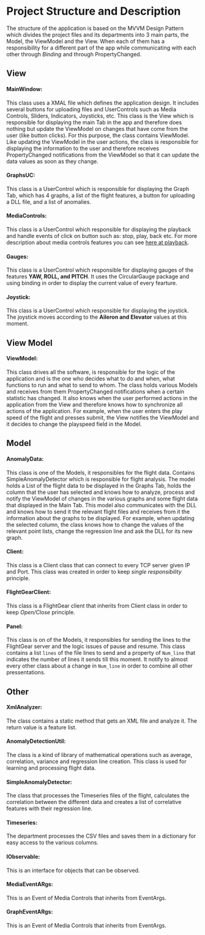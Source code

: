 # Project Structure and Description
The structure of the application is based on the MVVM Design Pattern which divides the project files and its departments into 3 main parts, the Model, the ViewModel and the View. When each of them has a responsibility for a different part of the app while communicating with each other through *Binding* and through PropertyChanged.

## View
#### MainWindow:
This class uses a XMAL file which defines the application design. It includes several buttons for uploading files and UserControls such as Media Controls, Sliders, Indicators, Joysticks, etc. This class is the View which is responsible for displaying the main Tab in the app and therefore does nothing but update the ViewModel on changes that have come from the user (like button clicks). For this purpose, the class contains ViewModel. Like updating the ViewModel in the user actions, the class is responsible for displaying the information to the user and therefore receives PropertyChanged notifications from the ViewModel so that it can update the data values as soon as they change.
#### GraphsUC:
This class is a UserControl which is responsible for displaying the Graph Tab, which has 4 graphs, a list of the flight features, a button for uploading a DLL file, and a list of anomalies.
#### MediaControls:
This class is a UserControl which responsible for displaying the playback and handle events of click on button such as: stop, play, back etc. For more description about media controls features you can see [here at playback](https://github.com/tomershay100/Flight-Inspection-App/blob/main/README.md#features).
#### Gauges:
This class is a UserControl which responsible for displaying gauges of the features **YAW, ROLL, and PITCH**. It uses the CircularGauge package and using binding in order to display the current value of every fearture.
#### Joystick:
This class is a UserControl which responsible for displaying the joystick. The joystick moves according to the **Aileron and Elevator** values at this moment.

## View Model
#### ViewModel:
This class drives all the software, is responsible for the logic of the application and is the one who decides what to do and when, what functions to run and what to send to whom. The class holds various Models and receives from them PropertyChanged notifications when a certain statistic has changed. It also knows when the user performed actions in the application from the View and therefore knows how to synchronize all actions of the application. For example, when the user enters the play speed of the flight and presses submit, the View notifies the ViewModel and it decides to change the playspeed field in the Model.

## Model
#### AnomalyData:
This class is one of the Models, it responsibles for the flight data. Contains SimpleAnomalyDetector which is responsible for flight analysis. The model holds a List of the flight data to be displayed in the Graphs Tab, holds the column that the user has selected and knows how to analyze, process and notify the ViewModel of changes in the various graphs and some flight data that displayed in the Main Tab. This model also communicates with the DLL and knows how to send it the relevant flight files and receives from it the information about the graphs to be displayed. For example, when updating the selected column, the class knows how to change the values of the relevant point lists, change the regression line and ask the DLL for its new graph.
#### Client:
This class is a Client class that can connect to every TCP server given IP and Port. This class was created in order to keep _single responsibility_ principle.
#### FlightGearClient:
This class is a FlightGear client that inherits from Client class in order to keep _Open/Close_ principle.
#### Panel:
This class is on of the Models, it responsibles for sending the lines to the FlightGear server and the logic issues of pause and resume. This class contains a list ```lines``` of the file lines to send and a property of ```Num_line``` that indicates the number of lines it sends till this moment. It notify to almost every other class about a change in ```Num_line``` in order to combine all other pressentations.

## Other
#### XmlAnalyzer:
The class contains a static method that gets an XML file and analyze it. The return value is a feature list.
#### AnomalyDetectionUtil:
The class is a kind of library of mathematical operations such as average, correlation, variance and regression line creation. This class is used for learning and processing flight data.
#### SimpleAnomalyDetector:
The class that processes the Timeseries files of the flight, calculates the correlation between the different data and creates a list of correlative features with their regression line.
#### Timeseries:
The department processes the CSV files and saves them in a dictionary for easy access to the various columns.
#### IObservable:
This is an interface for objects that can be observed.
#### MediaEventARgs:
This is an Event of Media Controls that inherits from EventArgs.
#### GraphEventARgs:
This is an Event of Media Controls that inherits from EventArgs.
